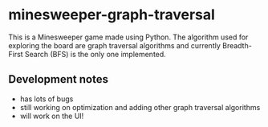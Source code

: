 # minesweeper-graph-traversal
This is a Minesweeper game made using Python. The algorithm used for exploring the board are graph traversal algorithms and currently Breadth-First Search (BFS) is the only one implemented.

## Development notes
- has lots of bugs
- still working on optimization and adding other graph traversal algorithms
- will work on the UI!
  

